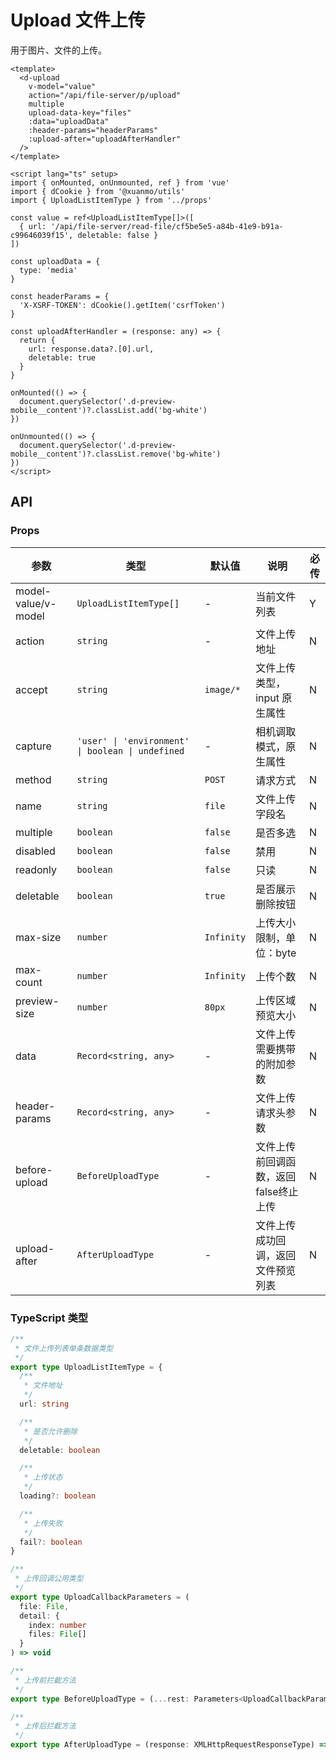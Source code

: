 # Upload 文件上传

用于图片、文件的上传。

```vue client=Mobile playground=MUpload
<template>
  <d-upload
    v-model="value"
    action="/api/file-server/p/upload"
    multiple
    upload-data-key="files"
    :data="uploadData"
    :header-params="headerParams"
    :upload-after="uploadAfterHandler"
  />
</template>

<script lang="ts" setup>
import { onMounted, onUnmounted, ref } from 'vue'
import { dCookie } from '@xuanmo/utils'
import { UploadListItemType } from '../props'

const value = ref<UploadListItemType[]>([
  { url: '/api/file-server/read-file/cf5be5e5-a84b-41e9-b91a-c99646039f15', deletable: false }
])

const uploadData = {
  type: 'media'
}

const headerParams = {
  'X-XSRF-TOKEN': dCookie().getItem('csrfToken')
}

const uploadAfterHandler = (response: any) => {
  return {
    url: response.data?.[0].url,
    deletable: true
  }
}

onMounted(() => {
  document.querySelector('.d-preview-mobile__content')?.classList.add('bg-white')
})

onUnmounted(() => {
  document.querySelector('.d-preview-mobile__content')?.classList.remove('bg-white')
})
</script>
```

## API

### Props

|参数|类型|默认值|说明|必传|
|---|----|-----|---|----|
|model-value/v-model|`UploadListItemType[]`|-|当前文件列表|Y|
|action|`string`|-|文件上传地址|N|
|accept|`string`|`image/*`|文件上传类型，input 原生属性|N|
|capture|`'user' \| 'environment' \| boolean \| undefined`|-|相机调取模式，原生属性|N|
|method|`string`|`POST`|请求方式|N|
|name|`string`|`file`|文件上传字段名|N|
|multiple|`boolean`|`false`|是否多选|N|
|disabled|`boolean`|`false`|禁用|N|
|readonly|`boolean`|`false`|只读|N|
|deletable|`boolean`|`true`|是否展示删除按钮|N|
|max-size|`number`|`Infinity`|上传大小限制，单位：byte|N|
|max-count|`number`|`Infinity`|上传个数|N|
|preview-size|`number`|`80px`|上传区域预览大小|N|
|data|`Record<string, any>`|-|文件上传需要携带的附加参数|N|
|header-params|`Record<string, any>`|-|文件上传请求头参数|N|
|before-upload|`BeforeUploadType`|-|文件上传前回调函数，返回false终止上传|N|
|upload-after|`AfterUploadType`|-|文件上传成功回调，返回文件预览列表|N|

### TypeScript 类型

```typescript
/**
 * 文件上传列表单条数据类型
 */
export type UploadListItemType = {
  /**
   * 文件地址
   */
  url: string

  /**
   * 是否允许删除
   */
  deletable: boolean

  /**
   * 上传状态
   */
  loading?: boolean

  /**
   * 上传失败
   */
  fail?: boolean
}

/**
 * 上传回调公用类型
 */
export type UploadCallbackParameters = (
  file: File,
  detail: {
    index: number
    files: File[]
  }
) => void

/**
 * 上传前拦截方法
 */
export type BeforeUploadType = (...rest: Parameters<UploadCallbackParameters>) => Promise<boolean>

/**
 * 上传后拦截方法
 */
export type AfterUploadType = (response: XMLHttpRequestResponseType) => UploadListItemType
```

